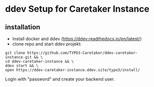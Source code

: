 # ddev Setup for Caretaker Instance

## installation

* Install docker and ddev (https://ddev.readthedocs.io/en/latest/)
* clone repo and start ddev projekt:

```
git clone https://github.com/TYPO3-Caretaker/ddev-caretaker-instance.git && \
cd ddev-caretaker-instance && \
ddev start && \
open https://ddev-caretaker-instance.ddev.site/typo3/install/
```

Login with "password" and create your backend user.
